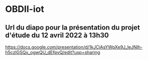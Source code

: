 # OBDII-iot
## Url du diapo pour la présentation du projet d'étude du 12 avril 2022 à 13h30
https://docs.google.com/presentation/d/1kJCjAsYWpXe9J_leJNIh-h5czIGSQx_ogwQU_dEfpvQ/edit?usp=sharing
